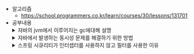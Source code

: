 - 알고리즘
  - https://school.programmers.co.kr/learn/courses/30/lessons/131701
- 공부내용
    <details>
    <summary>자바의 jvm에서 이루어지는 gc에대해 설명</summary>
    <div markdown="1">       
    GC란 동적으로 할당된 메모리 영역 중 사용하지 않는 영역을 해지하는 메모리 기법이다. 자바에서는 JVM의 heap영역의 객체들이 GC의 대상이 된다. 
    jvm은 RootSpace부터 그래프 순회를 통해 연결된 객체를 찾아내는 mark과정과 연결이 끊어진 객체를 지우는 sweep과정과 분산되어 있던 메모리를 정리해서 메모리 파편화를 방지하     는 compact과정으로 GC를 실행한다. GC도 작업이기 때문에 애플리케이션의 사용성을 유지하면서 효율적으로 GC를 실행해야 하는 것이 중요하다. 
    heap은 young과 old영역으로 이루어져있는데 이것은 객체의 생명 주기가 짧기 때문에 GC수행을 메모리 전체 부분이 아니라 특정 부분만 탐색하고 해제해야 효율적이므로 최대한       young영역에서 메모리를 해제하도록 설계한 것이다. young 영역은 한개의 eden영역과 두개의 survivor영역으로 이루어져있다. 새로 생성된 객체들은 eden영역에 위치하게 되고       eden이 가득차게 될 경우 GC가 발생하게 된다. 이때 eden에서 참조되지 않는 객체의 메모리는 해제되며 살아남은 객체들이 두개의 survivor영역중 한 곳으로 이동한다. 그리고 한     곳의 survivor가 가득차면 살아남은 객체들의 age값이 증가되고 비어있는 다른 survivor영역으로 이동하며 원래 사용되던 survivor영역은 비워진다. 이러한 과정이 계속해서 반복     되면서 살아남은 객체의 age값이 특정 임계치 값이 되면 old영역으로 promotion된다. 
    </div>
    </details> 
    <details>
    <summary>자바에서 발생하는 동시성 문제를 해결하기 위한 방법
    </summary>
    <div markdown="1">       
    상태를 가지지 않는 불변객체를 사용
    Synchronized : 영역 전체에 lock을 걸기 때문에 실행중인 스레드 외에 다른 스레드들은 블로킹 상태가 되므로 아무런 작업을 수행하지 못하고 기다려서 자원의 낭비가 발생한다.
    volatile : 캐싱된 값이 아니라 메인메모리에서 값을 참조할 수 있도록 하여 동일 시점에 동일한 값을 가지도록 동기화 한다. 변수 앞에 붙이는 키워드이다. ++처럼 원자성이 보장되지 않는 경우 동시성 문제가 발생하며 모든 스레드가 캐시 없이 최신의 값을 보이게 하는 것이다.
    Atomic : 논블로킹이여도 동시성을 보장하는 이유는 CAS알고리즘 때문인데 volatile을 이용하면서 현재 스레드의 저장된 값과 메인 메모리에 저장된 값을 비교하여 일치하는 경우 새로운 값으로 교체하고 일치하지 않는 경우 재시도 한다. volatile은 한개의 스레드에서 쓰기작업을 하고 다른 스레드는 읽기작업을 할때 사용하고 Atomic은 여러 스레드에서 읽기와 쓰기를 병행한다. 
    </div>
    </details>
    <details>
    <summary>스프링 시큐리티가 인터셉터를 사용하지 않고 필터를 사용한 이유</summary>
    <div markdown="1">       
    정확히 말하면 서블릿 필터체인 기반으로 동작하는데 필터는 디스패처 서블릿 전에 실행되므로 스프링 영역과 무관하게 실행된다. 만약 요청이 프론트컨트롤러인 디스패처 서블릿까지 와서 컨트롤러로 위임이 된다면 인증관련 처리를 여러 곳에서 해야하기 때문인가? 
    </div>
    </details>
